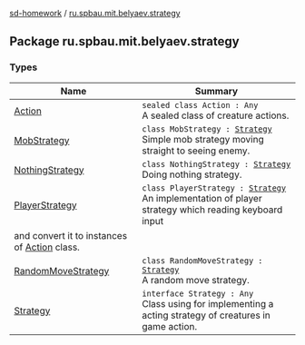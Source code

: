 [sd-homework](../index.md) / [ru.spbau.mit.belyaev.strategy](.)

## Package ru.spbau.mit.belyaev.strategy

### Types

| Name | Summary |
|---|---|
| [Action](-action/index.md) | `sealed class Action : Any`<br>A sealed class of creature actions. |
| [MobStrategy](-mob-strategy/index.md) | `class MobStrategy : `[`Strategy`](-strategy/index.md)<br>Simple mob strategy moving straight to seeing enemy. |
| [NothingStrategy](-nothing-strategy/index.md) | `class NothingStrategy : `[`Strategy`](-strategy/index.md)<br>Doing nothing strategy. |
| [PlayerStrategy](-player-strategy/index.md) | `class PlayerStrategy : `[`Strategy`](-strategy/index.md)<br>An implementation of player strategy which reading keyboard input
and convert it to instances of [Action](-action/index.md) class. |
| [RandomMoveStrategy](-random-move-strategy/index.md) | `class RandomMoveStrategy : `[`Strategy`](-strategy/index.md)<br>A random move strategy. |
| [Strategy](-strategy/index.md) | `interface Strategy : Any`<br>Class using for implementing a acting strategy of creatures in game action. |
